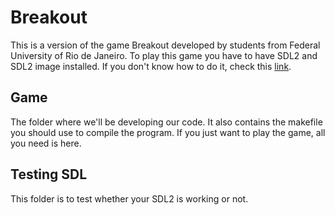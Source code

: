 # Breakout
This is a version of the game Breakout developed by students from Federal University of Rio de Janeiro. To play this game you have to have SDL2 and SDL2 image installed. If you don't know how to do it, check this [link](https://wiki.libsdl.org/Installation).

## Game
The folder where we'll be developing our code. It also contains the makefile you should use to compile the program. If you just want to play the game, all you need is here.

## Testing SDL
This folder is to test whether your SDL2 is working or not.
